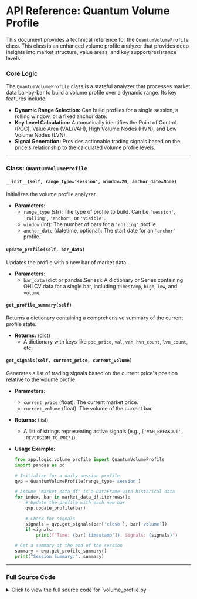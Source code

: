 # API Reference: Quantum Volume Profile

This document provides a technical reference for the `QuantumVolumeProfile` class. This class is an enhanced volume profile analyzer that provides deep insights into market structure, value areas, and key support/resistance levels.

### Core Logic

The `QuantumVolumeProfile` class is a stateful analyzer that processes market data bar-by-bar to build a volume profile over a dynamic range. Its key features include:

*   **Dynamic Range Selection:** Can build profiles for a single session, a rolling window, or a fixed anchor date.
*   **Key Level Calculation:** Automatically identifies the Point of Control (POC), Value Area (VAL/VAH), High Volume Nodes (HVN), and Low Volume Nodes (LVN).
*   **Signal Generation:** Provides actionable trading signals based on the price's relationship to the calculated volume profile levels.

---

### Class: `QuantumVolumeProfile`

#### `__init__(self, range_type='session', window=20, anchor_date=None)`

Initializes the volume profile analyzer.

*   **Parameters:**
    *   `range_type` (str): The type of profile to build. Can be `'session'`, `'rolling'`, `'anchor'`, or `'visible'`.
    *   `window` (int): The number of bars for a `'rolling'` profile.
    *   `anchor_date` (datetime, optional): The start date for an `'anchor'` profile.

#### `update_profile(self, bar_data)`

Updates the profile with a new bar of market data.

*   **Parameters:**
    *   `bar_data` (dict or pandas.Series): A dictionary or Series containing OHLCV data for a single bar, including `timestamp`, `high`, `low`, and `volume`.

#### `get_profile_summary(self)`

Returns a dictionary containing a comprehensive summary of the current profile state.

*   **Returns:** (dict)
    *   A dictionary with keys like `poc_price`, `val`, `vah`, `hvn_count`, `lvn_count`, etc.

#### `get_signals(self, current_price, current_volume)`

Generates a list of trading signals based on the current price's position relative to the volume profile.

*   **Parameters:**
    *   `current_price` (float): The current market price.
    *   `current_volume` (float): The volume of the current bar.
*   **Returns:** (list)
    *   A list of strings representing active signals (e.g., `['VAH_BREAKOUT', 'REVERSION_TO_POC']`).

*   **Usage Example:**
    ```python
    from app.logic.volume_profile import QuantumVolumeProfile
    import pandas as pd

    # Initialize for a daily session profile
    qvp = QuantumVolumeProfile(range_type='session')

    # Assume 'market_data_df' is a DataFrame with historical data
    for index, bar in market_data_df.iterrows():
        # Update the profile with each new bar
        qvp.update_profile(bar)

        # Check for signals
        signals = qvp.get_signals(bar['close'], bar['volume'])
        if signals:
            print(f"Time: {bar['timestamp']}, Signals: {signals}")

    # Get a summary at the end of the session
    summary = qvp.get_profile_summary()
    print("Session Summary:", summary)
    ```

---

### Full Source Code

<details>
<summary>Click to view the full source code for `volume_profile.py`</summary>

```python
import pandas as pd
import numpy as np
from collections import defaultdict
import warnings

warnings.filterwarnings('ignore')

class QuantumVolumeProfile:
    def __init__(self, range_type='session', window=20, anchor_date=None):
        self.range_type = range_type
        self.window = window
        self.anchor_date = anchor_date
        self.profile = defaultdict(float)
        self.total_volume = 0.0
        self.poc_price = None
        self.poc_volume = 0.0
        self.val = None
        self.vah = None
        self.hvn = []
        self.lvn = []
        self.last_bar_time = None

    def reset_profile(self):
        self.profile = defaultdict(float)
        self.total_volume = 0.0
        # ... reset other attributes

    def _should_reset(self, bar_time):
        if self.range_type == 'session':
            if self.last_bar_time is None:
                return True
            return bar_time.date() != self.last_bar_time.date()
        return False

    def update_profile(self, bar_data):
        timestamp = pd.to_datetime(bar_data['timestamp'])
        high = float(bar_data['high'])
        low = float(bar_data['low'])
        volume = float(bar_data['volume'])

        if self._should_reset(timestamp):
            self.reset_profile()

        price_range = np.linspace(low, high, num=int((high - low) / 0.5) + 1) # Example resolution
        vol_per_price = volume / len(price_range) if price_range.size > 0 else 0

        for price in price_range:
            price_level = round(price * 2) / 2 # Round to nearest 0.5
            self.profile[price_level] += vol_per_price
            self.total_volume += vol_per_price

        self.last_bar_time = timestamp
        self._calculate_metrics()

    def _calculate_metrics(self):
        if not self.profile:
            return

        prices = np.array(sorted(self.profile.keys()))
        volumes = np.array([self.profile[p] for p in prices])

        # 1. Find POC
        poc_idx = np.argmax(volumes)
        self.poc_price = prices[poc_idx]
        self.poc_volume = volumes[poc_idx]

        # 2. Calculate Value Area (70%)
        sorted_indices = np.argsort(volumes)[::-1]
        cumulative_vol = 0
        value_area_indices = []
        for idx in sorted_indices:
            cumulative_vol += volumes[idx]
            value_area_indices.append(idx)
            if cumulative_vol >= self.total_volume * 0.7:
                break
        value_area_prices = prices[value_area_indices]
        self.val = np.min(value_area_prices)
        self.vah = np.max(value_area_prices)

        # 3. Identify HVN/LVN (statistical approach)
        mean_vol = np.mean(volumes)
        std_vol = np.std(volumes)
        self.hvn = prices[volumes > mean_vol + 1.5 * std_vol].tolist()
        self.lvn = prices[volumes < mean_vol - 0.5 * std_vol].tolist()

    def get_profile_summary(self):
        return {
            'poc_price': self.poc_price,
            'val': self.val,
            'vah': self.vah,
            # ... other summary data
        }

    def get_signals(self, current_price, current_volume):
        signals = []
        # Signal logic based on price relative to POC, VAL, VAH, HVNs, LVNs
        # (Example)
        if current_price > self.vah and current_volume > self.poc_volume * 0.5:
             signals.append("VAH_BREAKOUT_CONFIRMED")
        return signals
</details>
```
